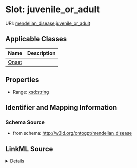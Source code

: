 # Slot: juvenile_or_adult

URI: [mendelian_disease:juvenile_or_adult](http://w3id.org/ontogpt/mendelian_disease/juvenile_or_adult)



<!-- no inheritance hierarchy -->




## Applicable Classes

| Name | Description |
| --- | --- |
[Onset](Onset.md) | 






## Properties

* Range: [xsd:string](xsd:string)







## Identifier and Mapping Information







### Schema Source


* from schema: http://w3id.org/ontogpt/mendelian_disease




## LinkML Source

<details>
```yaml
name: juvenile_or_adult
from_schema: http://w3id.org/ontogpt/mendelian_disease
rank: 1000
alias: juvenile_or_adult
owner: Onset
domain_of:
- Onset
range: string

```
</details>